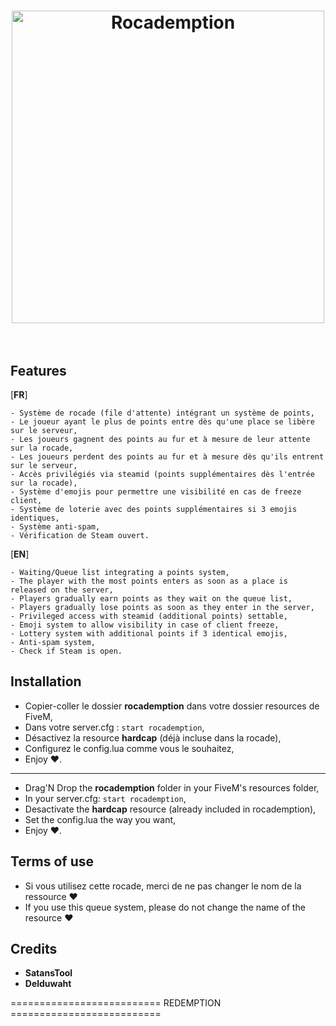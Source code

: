 <h1 align="center">
	<img src="https://i.imgur.com/DzoMF06.png" alt="Rocademption" width="500">
  <br/>
  <br/>
</h1>


## **Features**

[**FR**]

	- Système de rocade (file d'attente) intégrant un système de points,
	- Le joueur ayant le plus de points entre dès qu'une place se libère sur le serveur,
	- Les joueurs gagnent des points au fur et à mesure de leur attente sur la rocade,
	- Les joueurs perdent des points au fur et à mesure dès qu'ils entrent sur le serveur,
	- Accès privilégiés via steamid (points supplémentaires dès l'entrée sur la rocade),
	- Système d'emojis pour permettre une visibilité en cas de freeze client,
	- Système de loterie avec des points supplémentaires si 3 emojis identiques,
	- Système anti-spam,
	- Vérification de Steam ouvert.

[**EN**]

	- Waiting/Queue list integrating a points system,
	- The player with the most points enters as soon as a place is released on the server,
	- Players gradually earn points as they wait on the queue list,
	- Players gradually lose points as soon as they enter in the server,
	- Privileged access with steamid (additional points) settable,
	- Emoji system to allow visibility in case of client freeze,
	- Lottery system with additional points if 3 identical emojis,
	- Anti-spam system,
	- Check if Steam is open.


## **Installation**

- Copier-coller le dossier **rocademption** dans votre dossier resources de FiveM,
- Dans votre server.cfg : ```start rocademption```,
- Désactivez la resource **hardcap** (déjà incluse dans la rocade),
- Configurez le config.lua comme vous le souhaitez,
- Enjoy ♥.
---------
- Drag'N Drop the **rocademption** folder in your FiveM's resources folder,
- In your server.cfg: ```start rocademption```,
- Desactivate the **hardcap** resource (already included in rocademption),
- Set the config.lua the way you want,
- Enjoy ♥.


## **Terms of use**

- Si vous utilisez cette rocade, merci de ne pas changer le nom de la ressource ♥
- If you use this queue system, please do not change the name of the resource ♥

## **Credits**

- **SatansTool**
- **Delduwaht**

========================== REDEMPTION ==========================
